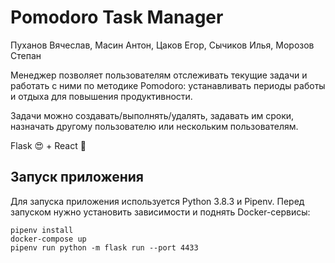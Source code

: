 # Pomodoro Task Manager

Пуханов Вячеслав, Масин Антон, Цаков Егор, Сычиков Илья, Морозов Степан

Менеджер позволяет пользователям отслеживать текущие задачи и работать с ними по методике Pomodoro: устанавливать периоды работы и отдыха для повышения продуктивности.

Задачи можно создавать/выполнять/удалять, задавать им сроки, назначать другому пользователю или нескольким пользователям.

Flask 😍 + React 🥰

## Запуск приложения

Для запуска приложения используется Python 3.8.3 и Pipenv. Перед запуском нужно установить зависимости и поднять Docker-сервисы:

    pipenv install
    docker-compose up
    pipenv run python -m flask run --port 4433